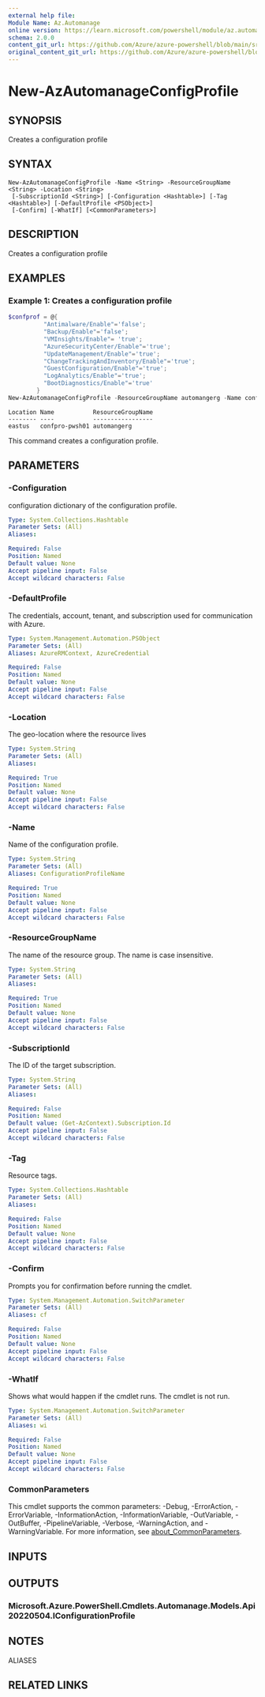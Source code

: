 ```yaml
---
external help file: 
Module Name: Az.Automanage
online version: https://learn.microsoft.com/powershell/module/az.automanage/new-azautomanageconfigprofile
schema: 2.0.0
content_git_url: https://github.com/Azure/azure-powershell/blob/main/src/Automanage/Automanage/help/New-AzAutomanageConfigProfile.md
original_content_git_url: https://github.com/Azure/azure-powershell/blob/main/src/Automanage/Automanage/help/New-AzAutomanageConfigProfile.md
---
```


# New-AzAutomanageConfigProfile

## SYNOPSIS
Creates a configuration profile

## SYNTAX

```
New-AzAutomanageConfigProfile -Name <String> -ResourceGroupName <String> -Location <String>
 [-SubscriptionId <String>] [-Configuration <Hashtable>] [-Tag <Hashtable>] [-DefaultProfile <PSObject>]
 [-Confirm] [-WhatIf] [<CommonParameters>]
```

## DESCRIPTION
Creates a configuration profile

## EXAMPLES

### Example 1: Creates a configuration profile
```powershell
$confprof = @{
          "Antimalware/Enable"='false';
          "Backup/Enable"='false';
          "VMInsights/Enable"= 'true';
          "AzureSecurityCenter/Enable"='true';
          "UpdateManagement/Enable"='true';
          "ChangeTrackingAndInventory/Enable"='true';
          "GuestConfiguration/Enable"='true';
          "LogAnalytics/Enable"='true';
          "BootDiagnostics/Enable"='true'
        }
New-AzAutomanageConfigProfile -ResourceGroupName automangerg -Name confpro-pwsh01 -Location eastus -Configuration $confprof
```

```output
Location Name           ResourceGroupName
-------- ----           -----------------
eastus   confpro-pwsh01 automangerg
```

This command creates a configuration profile.

## PARAMETERS

### -Configuration
configuration dictionary of the configuration profile.

```yaml
Type: System.Collections.Hashtable
Parameter Sets: (All)
Aliases:

Required: False
Position: Named
Default value: None
Accept pipeline input: False
Accept wildcard characters: False
```

### -DefaultProfile
The credentials, account, tenant, and subscription used for communication with Azure.

```yaml
Type: System.Management.Automation.PSObject
Parameter Sets: (All)
Aliases: AzureRMContext, AzureCredential

Required: False
Position: Named
Default value: None
Accept pipeline input: False
Accept wildcard characters: False
```

### -Location
The geo-location where the resource lives

```yaml
Type: System.String
Parameter Sets: (All)
Aliases:

Required: True
Position: Named
Default value: None
Accept pipeline input: False
Accept wildcard characters: False
```

### -Name
Name of the configuration profile.

```yaml
Type: System.String
Parameter Sets: (All)
Aliases: ConfigurationProfileName

Required: True
Position: Named
Default value: None
Accept pipeline input: False
Accept wildcard characters: False
```

### -ResourceGroupName
The name of the resource group.
The name is case insensitive.

```yaml
Type: System.String
Parameter Sets: (All)
Aliases:

Required: True
Position: Named
Default value: None
Accept pipeline input: False
Accept wildcard characters: False
```

### -SubscriptionId
The ID of the target subscription.

```yaml
Type: System.String
Parameter Sets: (All)
Aliases:

Required: False
Position: Named
Default value: (Get-AzContext).Subscription.Id
Accept pipeline input: False
Accept wildcard characters: False
```

### -Tag
Resource tags.

```yaml
Type: System.Collections.Hashtable
Parameter Sets: (All)
Aliases:

Required: False
Position: Named
Default value: None
Accept pipeline input: False
Accept wildcard characters: False
```

### -Confirm
Prompts you for confirmation before running the cmdlet.

```yaml
Type: System.Management.Automation.SwitchParameter
Parameter Sets: (All)
Aliases: cf

Required: False
Position: Named
Default value: None
Accept pipeline input: False
Accept wildcard characters: False
```

### -WhatIf
Shows what would happen if the cmdlet runs.
The cmdlet is not run.

```yaml
Type: System.Management.Automation.SwitchParameter
Parameter Sets: (All)
Aliases: wi

Required: False
Position: Named
Default value: None
Accept pipeline input: False
Accept wildcard characters: False
```

### CommonParameters
This cmdlet supports the common parameters: -Debug, -ErrorAction, -ErrorVariable, -InformationAction, -InformationVariable, -OutVariable, -OutBuffer, -PipelineVariable, -Verbose, -WarningAction, and -WarningVariable. For more information, see [about_CommonParameters](http://go.microsoft.com/fwlink/?LinkID=113216).

## INPUTS

## OUTPUTS

### Microsoft.Azure.PowerShell.Cmdlets.Automanage.Models.Api20220504.IConfigurationProfile

## NOTES

ALIASES

## RELATED LINKS

